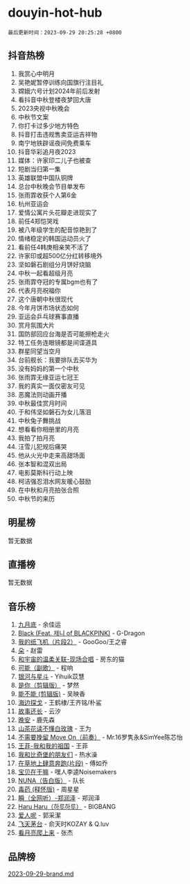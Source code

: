 # douyin-hot-hub

`最后更新时间：2023-09-29 20:25:28 +0800`

## 抖音热榜

1. 我赏心中明月
1. 吴艳妮暂停训练向国旗行注目礼
1. 嫦娥六号计划2024年前后发射
1. 看抖音中秋登楼夜梦回大唐
1. 2023央视中秋晚会
1. 中秋节文案
1. 你打卡过多少地方特色
1. 抖音打击违规售卖亚运吉祥物
1. 南宁地铁辟谣夜间免费乘车
1. 抖音华彩追月夜2023
1. 媒体：许家印二儿子也被查
1. 短剧当归第一集
1. 英雄联盟中国队铜牌
1. 总台中秋晚会节目单发布
1. 张雨霏收获个人第6金
1. 杭州亚运会
1. 爱情公寓片头花瓣走进现实了
1. 前任4郑恺哭戏
1. 被八年级学生的配音惊艳到了
1. 情绪稳定的韩国运动员火了
1. 看前任4韩庚相亲笑不活了
1. 许家印或超500亿分红转移境外
1. 坚如磐石剧组分月饼好烧脑
1. 中秋一起看超级月亮
1. 张雨霏夺冠的专属bgm也有了
1. 代表月亮祝福你
1. 这个唐朝中秋很现代
1. 今年月饼市场状态如何
1. 亚运会乒乓球赛事直播
1. 赏月氛围大片
1. 国防部回应台海是否可能擦枪走火
1. 特工任务连眼镜都是间谍道具
1. 群星同望当空月
1. 台前舰长：我要排队去买华为
1. 没有妈妈的第一个中秋
1. 张雨霏无缘亚运七冠王
1. 我的真实一面仅密友可见
1. 恶魔法则动画开播
1. 中秋最佳赏月时间
1. 于和伟坚如磐石为女儿落泪
1. 中秋兔子舞挑战
1. 想看看你相册里的月亮
1. 我拍了拍月亮
1. 汪雪儿犯规后痛哭
1. 他从火光中走来高甜场面
1. 张本智和混双出局
1. 电影莫斯科行动上映
1. 柯洁强忍泪水网友暖心鼓励
1. 在中秋和月亮拍张合照
1. 中秋节的来历

## 明星榜

暂无数据

## 直播榜

暂无数据

## 音乐榜

1. [九月底](https://sf6-cdn-tos.douyinstatic.com/obj/tos-cn-ve-2774/oMfewG4PDTFhF8iz3OGQ7ABH5i6fCgnMaoCbzZ) - 余佳运
1. [Black (Feat. 제니 of BLACKPINK)](https://sf6-cdn-tos.douyinstatic.com/obj/tos-cn-ve-2774/2eb92e2debbe4fe0a552bc099aef7f28) - G-Dragon
1. [我的纸飞机（片段2）](https://sf6-cdn-tos.douyinstatic.com/obj/tos-cn-ve-2774/oM2ZrKcg2CD5AeRB2gkeXOFB1IxAGJdZPazYHf) - GooGoo/王之睿
1. [朵](https://sf3-cdn-tos.douyinstatic.com/obj/tos-cn-ve-2774/932f5bdfcd7c47b880525e92ab8a4999) - 赵雷
1. [和宇宙的温柔关联-现场合唱](https://sf6-cdn-tos.douyinstatic.com/obj/tos-cn-ve-2774/o0hONGDYQBgk0e5bqDeQOonVmncA6tC2nBwZLT) - 房东的猫
1. [可能（副歌）](https://sf6-cdn-tos.douyinstatic.com/obj/tos-cn-ve-2774/cde1731888894259b333569393c2fb51) - 程响
1. [银河与星斗](https://sf3-cdn-tos.douyinstatic.com/obj/tos-cn-ve-2774/3cc0bf5f0ef140f7b6743a631bcf3c58) - Yihuik苡慧
1. [是你（剪辑版）](https://sf3-cdn-tos.douyinstatic.com/obj/tos-cn-ve-2774/46019dae783c4c969944217fe1cfafc4) - 梦然
1. [能不能 (剪辑版)](https://sf3-cdn-tos.douyinstatic.com/obj/tos-cn-ve-2774/fc4a6c45b4a34277ba4088e1d7fdff98) - 吴映香
1. [海边探戈](https://sf6-cdn-tos.douyinstatic.com/obj/tos-cn-ve-2774/os9gE0VQCGqt6VQkZDyBBYvfSDY0QFe3vVmubn) - 王鹤棣/王齐铭/朴鲨
1. [故事还长](https://sf6-cdn-tos.douyinstatic.com/obj/tos-cn-ve-2774/30a26758c8594f0ab81ac675c33ee2c5) - 云汐
1. [晚安](https://sf6-cdn-tos.douyinstatic.com/obj/tos-cn-ve-2774/a724c5e224464218839820f4e4fd632f) - 鹿先森
1. [山茶花读不懂白玫瑰](https://sf6-cdn-tos.douyinstatic.com/obj/tos-cn-ve-2774/osfn8B7DktrRHEPJgPCfDbw7QDQEkwC16BxZg9) - 王为
1. [不需要挽留 Move On（前奏）](https://sf3-cdn-tos.douyinstatic.com/obj/tos-cn-ve-2774/ooCBhgCCkF4nExzQL9WZSUbitfA8IsDkgQIYhe) - Mr.16罗隽永&SimYee陈芯怡
1. [王菲-我和我的祖国](https://sf6-cdn-tos.douyinstatic.com/obj/tos-cn-ve-2774/3ef0f373017541e18566595c96123cab) - 王菲
1. [我和比奇堡的朋友们](https://sf6-cdn-tos.douyinstatic.com/obj/tos-cn-ve-2774/f0505db981ea4a6d91453a15924a82aa) - 热水澡
1. [在草地上肆意奔跑(片段)](https://sf6-cdn-tos.douyinstatic.com/obj/tos-cn-ve-2774/8831d494742f45dabdfa8adb8b817259) - 傅如乔
1. [宝贝在干嘛](https://sf6-cdn-tos.douyinstatic.com/obj/tos-cn-ve-2774/okW4hBCfJI5B2ZEgTCtikhMW7IafzNrBQIYkpJ) - 嘿人李逵Noisemakers
1. [NUNA（告白版）](https://sf3-cdn-tos.douyinstatic.com/obj/tos-cn-ve-2774/a65828cbd8ce41a78a430a58b49f4feb) - 队长
1. [毒药 (释怀版)](https://sf6-cdn-tos.douyinstatic.com/obj/tos-cn-ve-2774/oYILMEAzspdZBIzy4frJNB8ZHPHWAhiwowd4Ad) - 周星星
1. [瞬（全网听）-郑润泽](https://sf3-cdn-tos.douyinstatic.com/obj/tos-cn-ve-2774/o4Vb9eJZClCZTnRQYy0BRSeHGrDtrkrQgIBvQt) - 郑润泽
1. [Haru Haru（하루하루）](https://sf6-cdn-tos.douyinstatic.com/obj/tos-cn-ve-2774/940c04aa98154ee7bdbaaa2ad9f28aec) - BIGBANG
1. [爱人呢](https://sf6-cdn-tos.douyinstatic.com/obj/tos-cn-ve-2774/2041dc10f3c442f1992b439a00eaf2ba) - 郭采潔
1. [飞天茅台](https://sf3-cdn-tos.douyinstatic.com/obj/tos-cn-ve-2774/o4GhTV5kIuMWmC2Ai1WzNglssgBfQaqQCSLxUU) - 俞天时KOZAY & Q.luv
1. [看月亮爬上来](https://sf6-cdn-tos.douyinstatic.com/obj/tos-cn-ve-2774/356c324112764016b25295e535f2daf0) - 张杰

## 品牌榜

[2023-09-29-brand.md](2023-09-29-brand.md)
